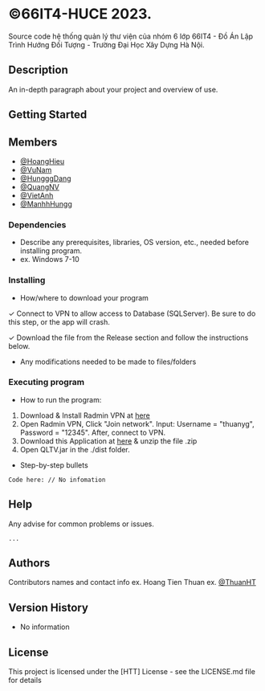 # ©66IT4-HUCE 2023. 
Source code hệ thống quản lý thư viện của nhóm 6 lớp 66IT4 - Đồ Án Lập Trình Hướng Đối Tượng - Trường Đại Học Xây Dựng Hà Nội.
## Description
An in-depth paragraph about your project and overview of use.
## Getting Started
## Members

* [@HoangHieu](https://www.facebook.com/profile.php?id=100018980305945)
* [@VuNam](https://www.facebook.com/vu.nam.7315720)
* [@HungggDang](https://www.facebook.com/profile.php?id=100035778735665)
* [@QuangNV](https://www.facebook.com/profile.php?id=100038349790274)
* [@VietAnh](facebook.com/em.nguyenviet.9)
* [@ManhhHungg](https://www.facebook.com/profile.php?id=100029052751004)
### Dependencies

* Describe any prerequisites, libraries, OS version, etc., needed before installing program.
* ex. Windows 7-10

### Installing

* How/where to download your program

✓ Connect to VPN to allow access to Database (SQLServer). Be sure to do this step, or the app will crash.

✓ Download the file from the Release section and follow the instructions below.

* Any modifications needed to be made to files/folders

### Executing program

* How to run the program:
1. Download & Install Radmin VPN at [here](https://download.radmin-vpn.com/download/files/Radmin_VPN_1.3.4568.3.exe)
2. Open Radmin VPN, Click "Join network". Input: Username = "thuanyg", Password = "12345". After, connect to VPN.
3. Download this Application at [here](https://github.com/thuanyg/oop66it4.group6/archive/refs/tags/Versions.zip) & unzip the file .zip
4. Open QLTV.jar in the ./dist folder.
* Step-by-step bullets
```
Code here: // No infomation
```

## Help

Any advise for common problems or issues.
```
...
```

## Authors

Contributors names and contact info
ex. Hoang Tien Thuan
ex. [@ThuanHT](https://www.facebook.com/htt268)

## Version History

* No information

## License

This project is licensed under the [HTT] License - see the LICENSE.md file for details


